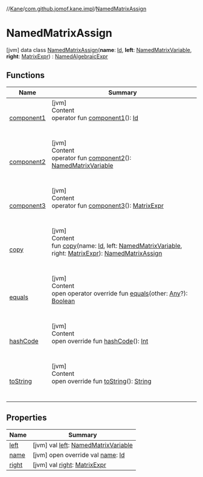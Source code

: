 //[Kane](../../index.md)/[com.github.jomof.kane.impl](../index.md)/[NamedMatrixAssign](index.md)



# NamedMatrixAssign  
 [jvm] data class [NamedMatrixAssign](index.md)(**name**: [Id](../index.md#%5Bcom.github.jomof.kane.impl%2FId%2F%2F%2FPointingToDeclaration%2F%5D%2FClasslikes%2F-723507148), **left**: [NamedMatrixVariable](../-named-matrix-variable/index.md), **right**: [MatrixExpr](../../com.github.jomof.kane/-matrix-expr/index.md)) : [NamedAlgebraicExpr](../../com.github.jomof.kane/-named-algebraic-expr/index.md)   


## Functions  
  
|  Name|  Summary| 
|---|---|
| <a name="com.github.jomof.kane.impl/NamedMatrixAssign/component1/#/PointingToDeclaration/"></a>[component1](component1.md)| <a name="com.github.jomof.kane.impl/NamedMatrixAssign/component1/#/PointingToDeclaration/"></a>[jvm]  <br>Content  <br>operator fun [component1](component1.md)(): [Id](../index.md#%5Bcom.github.jomof.kane.impl%2FId%2F%2F%2FPointingToDeclaration%2F%5D%2FClasslikes%2F-723507148)  <br><br><br>
| <a name="com.github.jomof.kane.impl/NamedMatrixAssign/component2/#/PointingToDeclaration/"></a>[component2](component2.md)| <a name="com.github.jomof.kane.impl/NamedMatrixAssign/component2/#/PointingToDeclaration/"></a>[jvm]  <br>Content  <br>operator fun [component2](component2.md)(): [NamedMatrixVariable](../-named-matrix-variable/index.md)  <br><br><br>
| <a name="com.github.jomof.kane.impl/NamedMatrixAssign/component3/#/PointingToDeclaration/"></a>[component3](component3.md)| <a name="com.github.jomof.kane.impl/NamedMatrixAssign/component3/#/PointingToDeclaration/"></a>[jvm]  <br>Content  <br>operator fun [component3](component3.md)(): [MatrixExpr](../../com.github.jomof.kane/-matrix-expr/index.md)  <br><br><br>
| <a name="com.github.jomof.kane.impl/NamedMatrixAssign/copy/#kotlin.Any#com.github.jomof.kane.impl.NamedMatrixVariable#com.github.jomof.kane.MatrixExpr/PointingToDeclaration/"></a>[copy](copy.md)| <a name="com.github.jomof.kane.impl/NamedMatrixAssign/copy/#kotlin.Any#com.github.jomof.kane.impl.NamedMatrixVariable#com.github.jomof.kane.MatrixExpr/PointingToDeclaration/"></a>[jvm]  <br>Content  <br>fun [copy](copy.md)(name: [Id](../index.md#%5Bcom.github.jomof.kane.impl%2FId%2F%2F%2FPointingToDeclaration%2F%5D%2FClasslikes%2F-723507148), left: [NamedMatrixVariable](../-named-matrix-variable/index.md), right: [MatrixExpr](../../com.github.jomof.kane/-matrix-expr/index.md)): [NamedMatrixAssign](index.md)  <br><br><br>
| <a name="kotlin/Any/equals/#kotlin.Any?/PointingToDeclaration/"></a>[equals](../../com.github.jomof.kane.impl.visitor/-difference-visitor/index.md#%5Bkotlin%2FAny%2Fequals%2F%23kotlin.Any%3F%2FPointingToDeclaration%2F%5D%2FFunctions%2F-723507148)| <a name="kotlin/Any/equals/#kotlin.Any?/PointingToDeclaration/"></a>[jvm]  <br>Content  <br>open operator override fun [equals](../../com.github.jomof.kane.impl.visitor/-difference-visitor/index.md#%5Bkotlin%2FAny%2Fequals%2F%23kotlin.Any%3F%2FPointingToDeclaration%2F%5D%2FFunctions%2F-723507148)(other: [Any](https://kotlinlang.org/api/latest/jvm/stdlib/kotlin/-any/index.html)?): [Boolean](https://kotlinlang.org/api/latest/jvm/stdlib/kotlin/-boolean/index.html)  <br><br><br>
| <a name="kotlin/Any/hashCode/#/PointingToDeclaration/"></a>[hashCode](../../com.github.jomof.kane.impl.visitor/-difference-visitor/index.md#%5Bkotlin%2FAny%2FhashCode%2F%23%2FPointingToDeclaration%2F%5D%2FFunctions%2F-723507148)| <a name="kotlin/Any/hashCode/#/PointingToDeclaration/"></a>[jvm]  <br>Content  <br>open override fun [hashCode](../../com.github.jomof.kane.impl.visitor/-difference-visitor/index.md#%5Bkotlin%2FAny%2FhashCode%2F%23%2FPointingToDeclaration%2F%5D%2FFunctions%2F-723507148)(): [Int](https://kotlinlang.org/api/latest/jvm/stdlib/kotlin/-int/index.html)  <br><br><br>
| <a name="com.github.jomof.kane.impl/NamedMatrixAssign/toString/#/PointingToDeclaration/"></a>[toString](to-string.md)| <a name="com.github.jomof.kane.impl/NamedMatrixAssign/toString/#/PointingToDeclaration/"></a>[jvm]  <br>Content  <br>open override fun [toString](to-string.md)(): [String](https://kotlinlang.org/api/latest/jvm/stdlib/kotlin/-string/index.html)  <br><br><br>


## Properties  
  
|  Name|  Summary| 
|---|---|
| <a name="com.github.jomof.kane.impl/NamedMatrixAssign/left/#/PointingToDeclaration/"></a>[left](left.md)| <a name="com.github.jomof.kane.impl/NamedMatrixAssign/left/#/PointingToDeclaration/"></a> [jvm] val [left](left.md): [NamedMatrixVariable](../-named-matrix-variable/index.md)   <br>
| <a name="com.github.jomof.kane.impl/NamedMatrixAssign/name/#/PointingToDeclaration/"></a>[name](name.md)| <a name="com.github.jomof.kane.impl/NamedMatrixAssign/name/#/PointingToDeclaration/"></a> [jvm] open override val [name](name.md): [Id](../index.md#%5Bcom.github.jomof.kane.impl%2FId%2F%2F%2FPointingToDeclaration%2F%5D%2FClasslikes%2F-723507148)   <br>
| <a name="com.github.jomof.kane.impl/NamedMatrixAssign/right/#/PointingToDeclaration/"></a>[right](right.md)| <a name="com.github.jomof.kane.impl/NamedMatrixAssign/right/#/PointingToDeclaration/"></a> [jvm] val [right](right.md): [MatrixExpr](../../com.github.jomof.kane/-matrix-expr/index.md)   <br>


